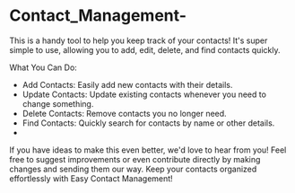 # Contact_Management-
This is a handy tool to help you keep track of your contacts! It's super simple to use, allowing you to add, edit, delete, and find contacts quickly.

What You Can Do:
- Add Contacts: Easily add new contacts with their details.
- Update Contacts: Update existing contacts whenever you need to change something.
- Delete Contacts: Remove contacts you no longer need.
- Find Contacts: Quickly search for contacts by name or other details.
- 
If you have ideas to make this even better, we'd love to hear from you! Feel free to suggest improvements or even contribute directly by making changes and sending them our way.
Keep your contacts organized effortlessly with Easy Contact Management!
